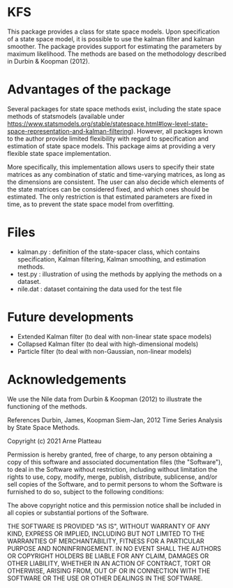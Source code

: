 # KFS

This package provides a class for state space models. Upon specification of a state space model, it is possible to
use the kalman filter and kalman smoother. The package provides support for estimating the parameters by maximum likelihood.
The methods are based on the methodology described in Durbin & Koopman (2012).

# Advantages of the package
Several packages for state space methods exist, including the state space methods of statsmodels 
(available under https://www.statsmodels.org/stable/statespace.html#low-level-state-space-representation-and-kalman-filtering). 
However, all packages known to the author provide limited flexibility with regard to specification and estimation of state space models. 
This package aims at providing a very flexible state space implementation. 

More specifically, this implementation allows users to specify their state matrices as any combination of static and time-varying matrices, as long as
the dimensions are consistent. The user can also decide which elements of the state matrices can be considered fixed, and which ones should be 
estimated. The only restriction is that estimated parameters are fixed in time, as to prevent the state space model from overfitting.

# Files 
* kalman.py : definition of the state-spacer class, which contains specification, Kalman filtering, Kalman smoothing, and estimation methods.
* test.py : illustration of using the methods by applying the methods on a dataset.
* nile.dat : dataset containing the data used for the test file

# Future developments
* Extended Kalman filter (to deal with non-linear state space models)
* Collapsed Kalman filter (to deal with high-dimensional models)
* Particle filter (to deal with non-Gaussian, non-linear models)

# Acknowledgements
We use the Nile data from Durbin & Koopman (2012) to illustrate the functioning of the methods.

References
Durbin, James, Koopman Siem-Jan, 2012 Time Series Analysis by State Space Methods.

Copyright (c) 2021 Arne Platteau

Permission is hereby granted, free of charge, to any person obtaining a copy
of this software and associated documentation files (the "Software"), to deal
in the Software without restriction, including without limitation the rights
to use, copy, modify, merge, publish, distribute, sublicense, and/or sell
copies of the Software, and to permit persons to whom the Software is
furnished to do so, subject to the following conditions:

The above copyright notice and this permission notice shall be included in all
copies or substantial portions of the Software.

THE SOFTWARE IS PROVIDED "AS IS", WITHOUT WARRANTY OF ANY KIND, EXPRESS OR
IMPLIED, INCLUDING BUT NOT LIMITED TO THE WARRANTIES OF MERCHANTABILITY,
FITNESS FOR A PARTICULAR PURPOSE AND NONINFRINGEMENT. IN NO EVENT SHALL THE
AUTHORS OR COPYRIGHT HOLDERS BE LIABLE FOR ANY CLAIM, DAMAGES OR OTHER
LIABILITY, WHETHER IN AN ACTION OF CONTRACT, TORT OR OTHERWISE, ARISING FROM,
OUT OF OR IN CONNECTION WITH THE SOFTWARE OR THE USE OR OTHER DEALINGS IN THE
SOFTWARE.
